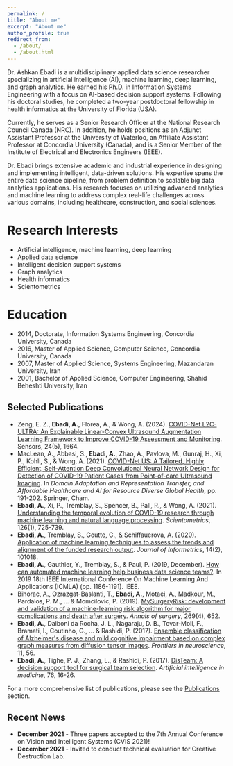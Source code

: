 ```yaml
---
permalink: /
title: "About me"
excerpt: "About me"
author_profile: true
redirect_from: 
  - /about/
  - /about.html
---
```


<link rel="shortcut icon" type="image/x-icon" href="images/favicon.ico">

Dr. Ashkan Ebadi is a multidisciplinary applied data science researcher specializing in artificial intelligence (AI), machine learning, deep learning, and graph analytics. He earned his Ph.D. in Information Systems Engineering with a focus on AI-based decision support systems. Following his doctoral studies, he completed a two-year postdoctoral fellowship in health informatics at the University of Florida (USA).

Currently, he serves as a Senior Research Officer at the National Research Council Canada (NRC). In addition, he holds positions as an Adjunct Assistant Professor at the University of Waterloo, an Affiliate Assistant Professor at Concordia University (Canada), and is a Senior Member of the Institute of Electrical and Electronics Engineers (IEEE).

Dr. Ebadi brings extensive academic and industrial experience in designing and implementing intelligent, data-driven solutions. His expertise spans the entire data science pipeline, from problem definition to scalable big data analytics applications. His research focuses on utilizing advanced analytics and machine learning to address complex real-life challenges across various domains, including healthcare, construction, and social sciences.

Research Interests
======
* Artificial intelligence, machine learning, deep learning
* Applied data science
* Intelligent decision support systems
* Graph analytics
* Health informatics
* Scientometrics

Education
======
* 2014, Doctorate, Information Systems Engineering, Concordia University, Canada
* 2016, Master of Applied Science, Computer Science, Concordia University, Canada
* 2007, Master of Applied Science, Systems Engineering, Mazandaran University, Iran
* 2001, Bachelor of Applied Science, Computer Engineering, Shahid Beheshti University, Iran

Selected Publications
------
* Zeng, E. Z., __Ebadi, A.__, Florea, A., & Wong, A. (2024). [COVID-Net L2C-ULTRA: An Explainable Linear-Convex Ultrasound Augmentation Learning Framework to Improve COVID-19 Assessment and Monitoring](https://www.mdpi.com/1424-8220/24/5/1664). Sensors, 24(5), 1664.
* MacLean, A., Abbasi, S., __Ebadi, A.__, Zhao, A., Pavlova, M., Gunraj, H., Xi, P., Kohli, S., & Wong, A. (2021). [COVID-Net US: A Tailored, Highly Efficient, Self-Attention Deep Convolutional Neural Network Design for Detection of COVID-19 Patient Cases from Point-of-care Ultrasound Imaging](https://link.springer.com/chapter/10.1007/978-3-030-87722-4_18). In _Domain Adaptation and Representation Transfer, and Affordable Healthcare and AI for Resource Diverse Global Health_, pp. 191-202. Springer, Cham.
* __Ebadi, A.__, Xi, P., Tremblay, S., Spencer, B., Pall, R., & Wong, A. (2021). [Understanding the temporal evolution of COVID-19 research through machine learning and natural language processing](https://link.springer.com/article/10.1007/s11192-020-03744-7). _Scientometrics_, 126(1), 725-739.
* __Ebadi, A.__, Tremblay, S., Goutte, C., & Schiffauerova, A. (2020). [Application of machine learning techniques to assess the trends and alignment of the funded research output](https://www.sciencedirect.com/science/article/pii/S1751157718301901). _Journal of Informetrics_, 14(2), 101018.
* __Ebadi, A.__, Gauthier, Y., Tremblay, S., & Paul, P. (2019, December). [How can automated machine learning help business data science teams?](https://ieeexplore.ieee.org/abstract/document/8999171). In 2019 18th IEEE International Conference On Machine Learning And Applications (ICMLA) (pp. 1186-1191). IEEE.
* Bihorac, A., Ozrazgat-Baslanti, T., __Ebadi, A.__, Motaei, A., Madkour, M., Pardalos, P. M., ... & Momcilovic, P. (2019). [MySurgeryRisk: development and validation of a machine-learning risk algorithm for major complications and death after surgery](https://www.ncbi.nlm.nih.gov/pmc/articles/PMC6110979/). _Annals of surgery_, 269(4), 652.
* __Ebadi, A.__, Dalboni da Rocha, J. L., Nagaraju, D. B., Tovar-Moll, F., Bramati, I., Coutinho, G., ... & Rashidi, P. (2017). [Ensemble classification of Alzheimer's disease and mild cognitive impairment based on complex graph measures from diffusion tensor images](https://www.frontiersin.org/articles/10.3389/fnins.2017.00056/full). _Frontiers in neuroscience_, 11, 56.
* __Ebadi, A.__, Tighe, P. J., Zhang, L., & Rashidi, P. (2017). [DisTeam: A decision support tool for surgical team selection](https://www.sciencedirect.com/science/article/pii/S093336571630272X). _Artificial intelligence in medicine_, 76, 16-26.

For a more comprehensive list of publications, please see the [Publications](/publications/) section.

Recent News
------
* __December 2021__ - Three papers accepted to the 7th Annual Conference on Vision and Intelligent Systems (CVIS 2021)!
* __December 2021__ - Invited to conduct technical evaluation for Creative Destruction Lab.

<!--
* __December 2021__ - Our paper, "Discovering the evolution of artificial intelligence in cancer research using dynamic topic modeling", published in COLLNET Journal of Scientometrics and Information Management!
* __December 2021__ - Congrats to Shahab Mosallaie for successfully defending his Master's thesis! Best of luck in all your future endeavors, Shahab.
* __December 2021__ - Invited and served as the external jury of a PhD thesis defence - Ecole de technologie superieure (ETS).
* __December 2021__ - Invited to review a proposal for Mitacs!
* __November 2021__ - Invited to serve in the programm committee of the 35th Canadian Conference on Artificial Intelligence (CanAI-2022).
* __November 2021__ - We released the open-access [NRC-GAMMA dataset](https://github.com/nrc-cnrc/NRC-GAMMA)! See the respective [publication](https://arxiv.org/abs/2111.06827) for more details.
* __November 2021__ - Invited to the program committee of the International Conference on NLP, Data Mining and Machine Learning (NLDML 2022).
* __September 2021__ - Our paper, "Covid-Net US: A tailored, highly efficient, self-attention deep convolutional neural network design for
detection of covid-19 patient cases from point-of-care ultrasound imaging", accepted to MICCAI FAIR workshop!
* __October 2021__ - Our paper, "Understanding Geographical Patterns of Scientific Collaboration in Artificial Intelligence among Canadian Researchers", published in the IEEE 5th International Symposium on Multidisciplinary Studies and Innovative Technologies (ISMSIT) proceedings.
* __October 2021__ - [COVIDx-US](https://github.com/nrc-cnrc/COVID-US/) v1.4 is released! Now with more data sources, data points, and a standardized human gold standard lung ultrasound severity score! The dataset comprises 242 ultrasound videos and ~30,000 processed ultrasound images.
* __October 2021__ - Invited to the program committee of the 3rd International Conference on Big Data and Blockchain (BDAB 2022).
* __May-September 2021__ - Co-organized the IEEE [AI against COVID-19](https://r7.ieee.org/montreal-sight/ai-against-covid-19/) competition and served in the reviewing committee.
* __May 2021__ - We have two papers at ICLR 2021 - Machine Learning for Preventing and Combating Pandemics workshop!
* __April 2021__ - [COVIDx-US](https://github.com/nrc-cnrc/COVID-US/) v1.3 is released. More data sources and metadata are now available. The dataset comprises 173 ultrasound videos and 16,822 processed ultrasound images.
* __April 2021__ - Joined the Editorial Board of the Informatics journal published by MDPI.
* __March 2021__ - Released the first version of [COVIDx-US](https://github.com/nrc-cnrc/COVID-US/) dataset, i.e. an open-access benchmark ultrasound imaging dataset for COVID-19 detection. 
* __March 2021__ - Delivered a guest lecture on _AI in Healthcare_ at École de technologie supérieure (ÉTS) - Invited by [Prof. Abdolouahed Gherbi](https://www.etsmtl.ca/en/research/professors/agherbi).
* __February 2021__ - Invited to serve in the programm committe of the 2nd International Conference on Data Mining and Software Engineering (DMSE 2021).
* __January 2021__ - Served in the program committee of the 2nd International Conference on Big Data (CBDA 2021).
* __December 2020__ - Received the _Value for Canada_ award from NRC-DT.
* __December 2020__ - Received the _Technology to Market_ award from NRC-DT.
* __November 2020__ - Invited to serve in the programm committee of the [34th Canadian Conference on Artificial Intelligence (CanAI-2021)](https://www.caiac.ca/en/conferences/canadianai-2021/home) - to be held virtually on May 25-28, 2021.
* __2019__ - Served in the programm committee of the 33th Canadian Conference on Artificial Intelligence (CanAI-2020).
* __2018__ - Best paper award in clinical decision support category by the International Medical Informatics Association (IMIA).
-->

